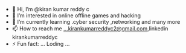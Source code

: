 - 👋 Hi, I’m @kiran kumar reddy c
- 👀 I’m interested in online offline games and hacking   
- 🌱 I’m currently learning .cyber security ,networking and many more
- 📫 How to reach me ...kirankumarreddyc2@gmail.com,linkedin kirankumarreddyc 
- ⚡ Fun fact: ... Loding ...

<!---
iamkiran4/iamkiran4 is a ✨ special ✨ repository because its `README.md` (this file) appears on your GitHub profile.
You can click the Preview link to take a look at your changes.
--->
